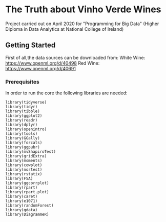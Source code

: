 # The Truth about Vinho Verde Wines

Project carried out on April 2020 for "Programming for Big Data" (Higher Diploma in Data Analytics at National College of Ireland)

## Getting Started

First of all,the data sources can be downloaded from:
White Wine: https://www.openml.org/d/40498
Red Wine: https://www.openml.org/d/40691


### Prerequisites

In order to run the core the following libraries are needed:
```
library(tidyverse) 
library(tidyr)
library(tibble)
library(ggplot2) 
library(readr)
library(dplyr)
library(openintro)
library(tools)
library(GGally)
library(forcats)
library(ggpubr)
library(mvShapiroTest)
library(gridExtra)
library(moments)
library(cowplot)
library(nortest) 
library(rstatix)
library(FSA) 
library(ggcorrplot) 
library(rpart)
library(rpart.plot)
library(caret)
library(e1071)
library(randomForest)
library(gdata)
library(DiagrammeR)
```

